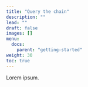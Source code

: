 ```yaml
---
title: "Query the chain"
description: ""
lead: ""
draft: false
images: []
menu:
  docs:
    parent: "getting-started"
weight: 30
toc: true
---
```


Lorem ipsum.

